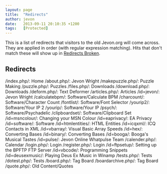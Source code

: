 ```yaml
---
layout: page
title:  "Redirects"
author: jevon
date:   2013-09-11 20:10:35 +1200
tags:   [Protected]
---
```


This is a list of redirects that visitors to the old Jevon.org will come across. They are applied in order (with regular expression matching). Hits that don't match these will show up in [Redirects Broken](redirects-broken.md).


## Redirects
/index.php/: Home
/about.php/: Jevon Wright
/makepuzzle.php/: Puzzle Making
/puzzle.php/: Puzzles
/files.php/: Downloads
/download.php/: Downloads
/deform.php/: Text Deformer
/articles.php/: Articles
/id=jevon/: Jevon Wright
/calculatebpm/: Software/Calculate BPM
/charcount/: Software/Character Count
/fontlist/: Software/Font Selector
/yourip2/: Software/Your IP 2
/yourip/: Software/Your IP
/psych/: Software/Psychadelic
/clipboardset/: Software/Clipboard Set
/id=msncolour/: Changing your MSN Colour
/id=eaprivacy/: EA Privacy
/id=software/: Software
/id=htmlentities/: HTML Entities
/id=icqxml/: ICQ Contacts in XML
/id=vbarray/: Visual Basic Array Speeds
/id=hex/: Converting Bases
/id=binary/: Converting Bases
/id=booga/: Booga's Musical Tastes
/id=pulse/: Jevon Online Whatpulse Team
/calender.php/: Calendar
/login.php/: Login
/register.php/: Login
/id=ftpsetup/: Setting up the BPFTP FTP Server
/id=vbcode/: Programming Snippets
/id=deusexmusic/: Playing Deus Ex Music in Winamp
/tests.php/: Tests
/dotest.php/: Tests
/board.php/: Tag Board
/boardarchive.php/: Tag Board
/quote.php/: Old Content/Quotes
